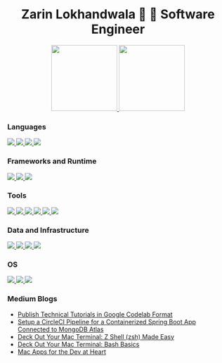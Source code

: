 <h1 align="center">
  Zarin Lokhandwala 🐳 🐠 Software Engineer
</h1>

<p align="center">
  <!-- <img height="192px" src="https://github-readme-stats.vercel.app/api?username=zarinlo&show_icons=true&theme=radical" />
  <img width="455em" src="https://github-readme-stats.vercel.app/api/top-langs/?username=zarinlo&layout=compact&hide=html,css&langs_count=10&theme=radical"/> -->
  <a href="https://github.com/anuraghazra/github-readme-stats">
    <img src="https://github-readme-stats.vercel.app/api?username=zarinlo&show_icons=true&theme=radical" height="150em"/>
  </a>
  <a href="https://github.com/anuraghazra/github-readme-stats">
    <img src="https://github-readme-stats.vercel.app/api/top-langs/?username=zarinlo&layout=compact&hide=html,css&langs_count=10&theme=radical" height="150em"/>
  </a>
</p>

<!-- Different set of badges -->

<!-- ### Languages

![Java](https://img.shields.io/badge/-Java-000?&logo=Java&logoColor=007396)
![JavaScript](https://img.shields.io/badge/-JavaScript-000?&logo=JavaScript)
![TypeScript](https://img.shields.io/badge/-TypeScript-000?&logo=TypeScript)
![Bash](https://img.shields.io/badge/-Bash-000?&logo=gnu-bash&logoColor=white)

### Frameworks and Runtime

![Spring](https://img.shields.io/badge/-Spring-000?&logo=Spring)
![Angular](https://img.shields.io/badge/-Angular-000?&logo=Angular&logoColor=de0031)
![Node.js](https://img.shields.io/badge/-Node.js-000?&logo=node.js)
![Swagger](https://img.shields.io/badge/Swagger-000?logo=Swagger&logoColor=85EA2B)

### Tools

![npm](https://img.shields.io/badge/npm-000?logo=npm&logoColor=CB3837)
![Maven](https://img.shields.io/badge/-Maven-000?&logo=apache-maven&logoColor=E46625)
![Jenkins](https://img.shields.io/badge/-Jenkins-000?&logo=Jenkins&logoColor=d53832)
![CircleCI](https://img.shields.io/badge/-CircleCI-000?&logo=circleci&logoColor=white)
![Swagger](https://img.shields.io/badge/Swagger-000?logo=Swagger&logoColor=85EA2B)
![Postman](https://img.shields.io/badge/Postman-000?logo=Postman&logoColor=FF6C37)

### Data and Infrastructure

![Terraform](https://img.shields.io/badge/-Terraform-000?&logo=terraform&logoColor=854eba)
![MongoDB](https://img.shields.io/badge/-MongoDB-000?&logo=MongoDB&logoColor=11AA52)
![Docker](https://img.shields.io/badge/-Docker-000?&logo=Docker)
![Splunk](https://img.shields.io/badge/-Splunk-000?&logo=Splunk&logoColor=66A637)

### OS 

![Linux](https://img.shields.io/badge/-Linux-000?&logo=Linux)
![macOS](https://img.shields.io/badge/-macOS-000?&logo=apple)
![Windows](https://img.shields.io/badge/-windows-000?&logo=windows&logoColor=05a7e7) -->

<!-- Descriptive badges -->
### Languages

<a href="https://www.java.com/en/">
  <img src="https://img.shields.io/badge/Code-Java-informational?style=flat&logo=Java&logoColor=white&color=007396"/>
</a>
<a href="https://www.javascript.com/">
  <img src="https://img.shields.io/badge/Code-JavaScript-informational?style=flat&logo=JavaScript&logoColor=white&color=f7df1c"/>
</a>
<a href="https://www.typescriptlang.org/">
  <img src="https://img.shields.io/badge/Code-TypeScript-informational?style=flat&logo=TypeScript&logoColor=white&color=3078c6"/>
</a>
<a href="https://www.gnu.org/software/bash/">
  <img src="https://img.shields.io/badge/Shell-Bash-informational?style=flat&logo=gnu-bash&logoColor=white&color=white"/>
</a>

### Frameworks and Runtime

<a href="https://spring.io/">
  <img src="https://img.shields.io/badge/Framework-Spring-informational?style=flat&logo=Spring&logoColor=white&color=6db33e"/>
</a>
<a href="https://angular.io/">
  <img src="https://img.shields.io/badge/Framework-Angular-informational?style=flat&logo=Angular&logoColor=white&color=de0031"/>
</a>
<a href="https://nodejs.org/en/">
  <img src="https://img.shields.io/badge/Runtime_Env-Node.js-informational?style=flat&logo=Node.js&logoColor=white&color=2a7e2a"/>
</a>

### Tools

<a href="https://www.npmjs.com/">
  <img src="https://img.shields.io/badge/Package_Manager-npm-informational?style=flat&logo=npm&logoColor=white&color=CB3837"/>
</a>
<a href="https://maven.apache.org/">
  <img src="https://img.shields.io/badge/Build_Tool-Maven-informational?style=flat&logo=apache-maven&logoColor=white&color=E46625"/>
</a>
<a href="https://www.jenkins.io/">
  <img src="https://img.shields.io/badge/Build_Tool-Jenkins-informational?style=flat&logo=Jenkins&logoColor=white&color=d53832"/>
</a>
<a href="https://circleci.com/">
  <img src="https://img.shields.io/badge/Build_Tool-CircleCI-informational?style=flat&logo=CircleCI&logoColor=white&color=white"/>
</a>
<a href="https://swagger.io/">
  <img src="https://img.shields.io/badge/Spec-Swagger-informational?style=flat&logo=Swagger&logoColor=white&color=85EA2B"/>
</a>
<a href="https://www.postman.com/">
  <img src="https://img.shields.io/badge/REST_Client-Postman-informational?style=flat&logo=Postman&logoColor=white&color=FF6C37"/>
</a>

### Data and Infrastructure

<a href="https://www.mongodb.com/">
  <img src="https://img.shields.io/badge/Database-MongoDB-informational?style=flat&logo=MongoDB&logoColor=white&color=11AA52"/>
</a>
<a href="https://www.docker.com/">
  <img src="https://img.shields.io/badge/Virtualization-Docker-informational?style=flat&logo=Docker&logoColor=white&color=2397ec"/>
</a>
<a href="https://www.terraform.io/">
  <img src="https://img.shields.io/badge/IAC-Terraform-informational?style=flat&logo=Terraform&logoColor=white&color=854eba"/>
</a>
<a href="https://www.splunk.com/">
  <img src="https://img.shields.io/badge/Data-Splunk-informational?style=flat&logo=Splunk&logoColor=white&color=66A637"/>
</a>

### OS 

<a href="https://www.kernel.org/">
  <img src="https://img.shields.io/badge/OS-Linux-informational?style=flat&logo=Linux&logoColor=white&color=fecb00"/>
</a>
<a href="https://www.apple.com/macos/">
  <img src="https://img.shields.io/badge/OS-macOS-informational?style=flat&logo=apple&logoColor=white&color=white"/>
</a>
<a href="https://www.microsoft.com/en-us/windows">
  <img src="https://img.shields.io/badge/OS-windows-informational?style=flat&logo=windows&logoColor=white&color=05a7e7"/>
</a>

### Medium Blogs
<!-- BLOG-POST-LIST:START -->
- [Publish Technical Tutorials in Google Codelab Format](https://medium.com/@zarinlo/publish-technical-tutorials-in-google-codelab-format-b07ef76972cd?source=rss-af2b5f761682------2)
- [Setup a CircleCI Pipeline for a Containerized Spring Boot App Connected to MongoDB Atlas](https://faun.pub/setup-a-circleci-pipeline-for-a-containerized-spring-boot-app-93045fa060de?source=rss-af2b5f761682------2)
- [Deck Out Your Mac Terminal: Z Shell (zsh) Made Easy](https://medium.com/@zarinlo/deck-out-your-mac-terminal-z-shell-zsh-made-easy-232f5da30ce6?source=rss-af2b5f761682------2)
- [Deck Out Your Mac Terminal: Bash Basics](https://medium.com/@zarinlo/deck-out-your-mac-terminal-part-i-c8aeab99f561?source=rss-af2b5f761682------2)
- [Mac Apps for the Dev at Heart](https://medium.com/@zarinlo/mac-apps-for-the-dev-at-heart-f6153d5406b8?source=rss-af2b5f761682------2)
<!-- BLOG-POST-LIST:END -->
